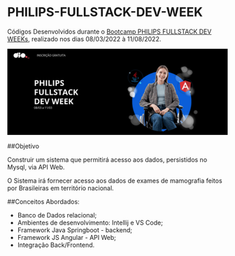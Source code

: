 # PHILIPS-FULLSTACK-DEV-WEEK
Códigos Desenvolvidos durante o [Bootcamp PHILIPS FULLSTACK DEV WEEKs](https://www.dio.me/dev-week/philips/fullstack), realizado nos dias 08/03/2022 à 11/08/2022.

![Bootcamp Philips](img/capa-philips-fullstack-dev-week.jpg)


##Objetivo

Construir um sistema que permitirá acesso aos dados, persistidos no Mysql, via API Web.

O Sistema irá fornecer acesso aos dados de exames de mamografia feitos por Brasileiras em território nacional.


##Conceitos Abordados:

- Banco de Dados relacional;
- Ambientes de desenvolvimento: Intellij e VS Code;
- Framework Java Springboot - backend;
- Framework JS Angular - API Web;
- Integração Back/Frontend.


